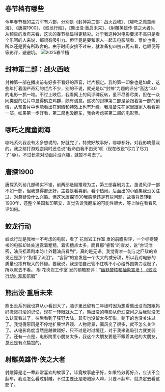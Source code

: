 <div style="display:none;" class="author">
{
    "id":"1",
    "title": "2025春节档",
    "date" : "2025-01-28",
    "description": "分析一下今年春节档电影",
    "tag" : ["生活"]
}
</div>



## 春节档有哪些
今年春节档的主力军有六部，分别是《封神第二部：战火西岐》、《哪吒之魔童闹海》、《唐探1900》、《蛟龙行动》，《熊出没·重启未来》、《射雕英雄传·侠之大者》。从预告的发布来看，这次的春节档显得更精彩。对于我这种对电影要求不高只是看个乐呵的人来说，都很有吸引力。但毕竟是要和家人一起去电影院看，票价也贵，所以还是要有所取舍的。由于时间安排不过来，就准备初四初五再去看，也顺便等等影评，避避坑。
![2025春节档](https://p3.img.cctvpic.com/photoworkspace/contentimg/2025/01/22/2025012219242791250.jpg)

## 封神第二部：战火西岐
封神第一部在播出前有好多不看好的声音，烂片预定。我的第一印象也是如此，这些年打着国产奇幻的烂片不少，别的不说，就光是以“封神”为题的评分“高达”3.0的电影一抓一堆。不过上映后，我看网上的风评碑反转，虽不尽善尽美，但在一众同类型的烂片中显得鹤立鸡群，颇有诚意。这次的封神第二部是紧跟着第一部的剧情，从预告片中也能看出在剧情和特效上也有升级，我准备先在家里跟家人看看第一部。如果第一步好看，第二部也没翻车，我会考虑买第二部的电影票。

## 哪吒之魔童闹海
哪吒系列我没有太多想说的，好就完了，特效好故事好，哪哪都好。对我影响最深的，我之前打游戏逆风时还总说“我命由我不由天”呢（现在改说“尽力了尽力了”😂）。不过长辈对动画片没兴趣，就暂不考虑了。

## 唐探1900
唐探系列前几部确实不错，前两部悬疑推理为主，第三部喜剧为主。虽说风评一部不如一部，但我觉得都还好，主要是看喜剧，看个热闹。后面出的小剧集我没关注过，对悬疑没什么兴趣。但这次唐探1900我感觉还是有些问题，故事背景转到1900年，还整个美国和印第安，直觉告诉我翻车的可能性很大，等上映在看看风评如何。

## 蛟龙行动
蛟龙行动是我唯一不考虑的电影，看了 花岗岩工作室 发的前瞻影评，一个标榜硬核的电影却处处透露着粗糙，着实槽点太多。而且那“睿智”的宣发，说“台词泄密，演员捂着剧本防止外籍演员看到”，真的是无语。我觉得唯一能与之匹敌的宣发还是那个“狗看了流泪”。 “睿智”的宣发是一个大大的减分项，所以我对电影的质量也抱有极大的怀疑。要我说，我是怕自己管不住嘴不小心给外国势力泄密了，所以就去不看。
附 花岗岩工作室 发的前瞻影评：“<a href="https://www.bilibili.com/video/BV1Eff9YuEEF/">幽默硬核和抽象宣发！《蛟龙行动》观影前瞻</a>”

## 熊出没·重启未来
熊出没系列我也算从小看到大了，脑子里还留有二年级时因为想看熊出没而跟跟妈妈撒泼打滚的记忆，现在一转眼就大二了。熊出没的电影从奇幻空间之后我就没怎么认真看过了，往后看到了狂野大陆，其实也没留太多印象，剩下的也没关注过了。我觉得原因是不停地扩展世界观、人物背景，画风变了很多，就不怎么关注了。从电影角度当然是越做越好，只不过是时过境迁，对于我来说吸引力就变弱了。还有一点是，电影院里小朋友太多，我这个大朋友要是不跟着其他的大朋友，总还是有点尴尬的。

## 射雕英雄传·侠之大者
射雕算是老一辈非常喜欢的故事了，毕竟故事底子好，如果特效再好点，应该不会翻车。我没怎么看过射雕，不过主要还是陪陪家人嘛，只要不翻车，就决定去看这部了。

